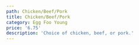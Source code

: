 ```yaml
---
path: Chicken/Beef/Pork
title: Chicken/Beef/Pork
category: Egg Foo Young
price: '6.75'
description: 'Choice of chicken, beef, or pork.'
---
```


